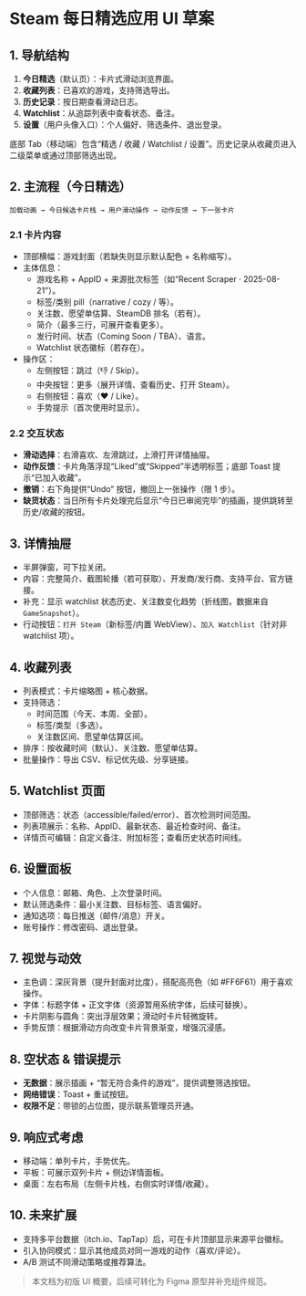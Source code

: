 # Steam 每日精选应用 UI 草案

## 1. 导航结构
1. **今日精选**（默认页）：卡片式滑动浏览界面。
2. **收藏列表**：已喜欢的游戏，支持筛选导出。
3. **历史记录**：按日期查看滑动日志。
4. **Watchlist**：从追踪列表中查看状态、备注。
5. **设置**（用户头像入口）：个人偏好、筛选条件、退出登录。

底部 Tab（移动端）包含“精选 / 收藏 / Watchlist / 设置”。历史记录从收藏页进入二级菜单或通过顶部筛选出现。

## 2. 主流程（今日精选）
```
加载动画 → 今日候选卡片栈 → 用户滑动操作 → 动作反馈 → 下一张卡片
```

### 2.1 卡片内容
- 顶部横幅：游戏封面（若缺失则显示默认配色 + 名称缩写）。
- 主体信息：
  - 游戏名称 + AppID + 来源批次标签（如“Recent Scraper · 2025-08-21”）。
  - 标签/类别 pill（narrative / cozy / 等）。
  - 关注数、愿望单估算、SteamDB 排名（若有）。
  - 简介（最多三行，可展开查看更多）。
  - 发行时间、状态（Coming Soon / TBA）、语言。
  - Watchlist 状态徽标（若存在）。
- 操作区：
  - 左侧按钮：跳过（👎 / Skip）。
  - 中央按钮：更多（展开详情、查看历史、打开 Steam）。
  - 右侧按钮：喜欢（❤️ / Like）。
  - 手势提示（首次使用时显示）。

### 2.2 交互状态
- **滑动选择**：右滑喜欢、左滑跳过，上滑打开详情抽屉。
- **动作反馈**：卡片角落浮现“Liked”或“Skipped”半透明标签；底部 Toast 提示“已加入收藏”。
- **撤销**：右下角提供“Undo” 按钮，撤回上一张操作（限 1 步）。
- **缺货状态**：当日所有卡片处理完后显示“今日已审阅完毕”的插画，提供跳转至历史/收藏的按钮。

## 3. 详情抽屉
- 半屏弹窗，可下拉关闭。
- 内容：完整简介、截图轮播（若可获取）、开发商/发行商、支持平台、官方链接。
- 补充：显示 watchlist 状态历史、关注数变化趋势（折线图，数据来自 `GameSnapshot`）。
- 行动按钮：`打开 Steam`（新标签/内置 WebView）、`加入 Watchlist`（针对非 watchlist 项）。

## 4. 收藏列表
- 列表模式：卡片缩略图 + 核心数据。
- 支持筛选：
  - 时间范围（今天、本周、全部）。
  - 标签/类型（多选）。
  - 关注数区间、愿望单估算区间。
- 排序：按收藏时间（默认）、关注数、愿望单估算。
- 批量操作：导出 CSV、标记优先级、分享链接。

## 5. Watchlist 页面
- 顶部筛选：状态（accessible/failed/error）、首次检测时间范围。
- 列表项展示：名称、AppID、最新状态、最近检查时间、备注。
- 详情页可编辑：自定义备注、附加标签；查看历史状态时间线。

## 6. 设置面板
- 个人信息：邮箱、角色、上次登录时间。
- 默认筛选条件：最小关注数、目标标签、语言偏好。
- 通知选项：每日推送（邮件/消息）开关。
- 账号操作：修改密码、退出登录。

## 7. 视觉与动效
- 主色调：深灰背景（提升封面对比度），搭配高亮色（如 #FF6F61）用于喜欢操作。
- 字体：标题字体 + 正文字体（资源暂用系统字体，后续可替换）。
- 卡片阴影与圆角：突出浮层效果；滑动时卡片轻微旋转。
- 手势反馈：根据滑动方向改变卡片背景渐变，增强沉浸感。

## 8. 空状态 & 错误提示
- **无数据**：展示插画 + “暂无符合条件的游戏”，提供调整筛选按钮。
- **网络错误**：Toast + 重试按钮。
- **权限不足**：带锁的占位图，提示联系管理员开通。

## 9. 响应式考虑
- 移动端：单列卡片，手势优先。
- 平板：可展示双列卡片 + 侧边详情面板。
- 桌面：左右布局（左侧卡片栈，右侧实时详情/收藏）。

## 10. 未来扩展
- 支持多平台数据（itch.io、TapTap）后，可在卡片顶部显示来源平台徽标。
- 引入协同模式：显示其他成员对同一游戏的动作（喜欢/评论）。
- A/B 测试不同滑动策略或推荐算法。

> 本文档为初版 UI 概要，后续可转化为 Figma 原型并补充组件规范。
